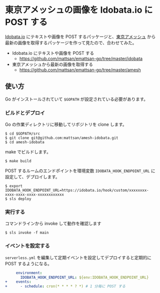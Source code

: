 # 東京アメッシュの画像を Idobata.io に POST する

[Idobata.io](https://idobata.io/home) にテキストや画像を POST するパッケージと、[東京アメッシュ](http://tokyo-ame.jwa.or.jp) から最新の画像を取得するパッケージを作って見たので、合わせてみた。

- Idobata.io にテキストや画像を POST する
    - https://github.com/mattsan/emattsan-go/tree/master/idobata
- 東京アメッシュから最新の画像を取得する
    - https://github.com/mattsan/emattsan-go/tree/master/amesh

## 使い方

Go がインストールされていて `$GOPATH` が設定されている必要があります。

### ビルドとデプロイ

Go の作業ディレクトリに移動してリポジトリを clone します。

```
$ cd $GOPATH/src
$ git clone git@github.com:mattsan/amesh-idobata.git
$ cd amesh-idobata
```

make でビルドします。

```
$ make build
```

POST するルームのエンドポイントを環境変数 `IDOBATA_HOOK_ENDPOINT_URL` に設定して、デプロイします。

```
$ export IDOBATA_HOOK_ENDPOINT_URL=https://idobata.io/hook/custom/xxxxxxxx-xxxx-xxxx-xxxx-xxxxxxxxxxxx
$ sls deploy
```

### 実行する

コマンドラインから invoke して動作を確認します

```
$ sls invoke -f main
```

### イベントを設定する

`serverless.yml` を編集して定期イベントを設定してデプロイすると定期的に POST するようになる。

```yml
     environment:
       IDOBATA_HOOK_ENDPOINT_URL: ${env:IDOBATA_HOOK_ENDPOINT_URL}
+    events:
+      - schedule: cron(* * * * ? *) # 1 分毎に POST する

```

